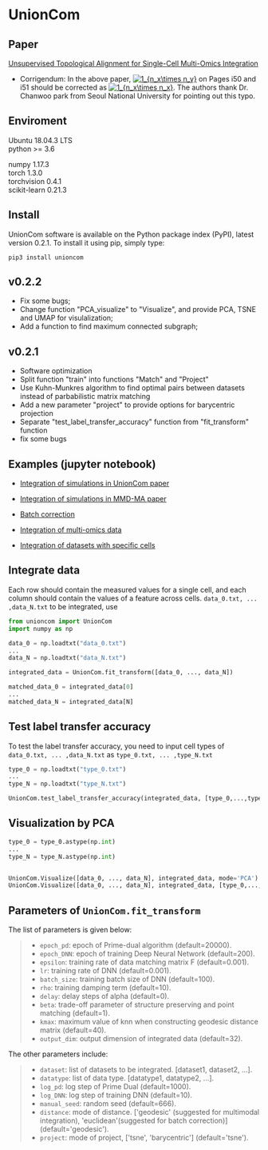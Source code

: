 # UnionCom

## Paper
[Unsupervised Topological Alignment for Single-Cell Multi-Omics Integration](https://academic.oup.com/bioinformatics/article/36/Supplement_1/i48/5870490)

+ Corrigendum: In the above paper, <a href="https://www.codecogs.com/eqnedit.php?latex=1_{n_x\times&space;n_y}" target="_blank"><img src="https://latex.codecogs.com/gif.latex?1_{n_x\times&space;n_y}" title="1_{n_x\times n_y}" /></a> on Pages i50 and i51 should be corrected as <a href="https://www.codecogs.com/eqnedit.php?latex=1_{n_x\times&space;n_x}" target="_blank"><img src="https://latex.codecogs.com/gif.latex?1_{n_x\times&space;n_x}" title="1_{n_x\times n_x}" /></a>. The authors thank Dr. Chanwoo park from Seoul National University for pointing out this typo.

## Enviroment
Ubuntu 18.04.3 LTS  
python >= 3.6

numpy 1.17.3  
torch 1.3.0  
torchvision 0.4.1  
scikit-learn 0.21.3  

## Install
UnionCom software is available on the Python package index (PyPI), latest version 0.2.1. To install it using pip, simply type:
```
pip3 install unioncom
```

## v0.2.2
+ Fix some bugs;
+ Change function "PCA_visualize" to "Visualize", and provide PCA, TSNE and UMAP for visulalization;
+ Add a function to find maximum connected subgraph;

## v0.2.1
+ Software optimization
+ Split function "train" into functions "Match" and "Project"
+ Use Kuhn-Munkres algorithm to find optimal pairs between datasets instead of parbabilistic matrix matching
+ Add a new parameter "project" to provide options for barycentric projection
+ Separate "test_label_transfer_accuracy" function from "fit_transform" function
+ fix some bugs

## Examples (jupyter notebook)

+ [Integration of simulations in UnionCom paper](https://github.com/caokai1073/UnionCom/blob/master/Examples/Simulation_example.ipynb)

+ [Integration of simulations in MMD-MA paper](https://github.com/caokai1073/UnionCom/blob/master/Examples/Simulation_data_from_MMD-MA.ipynb)

+ [Batch correction](https://github.com/caokai1073/UnionCom/blob/master/Examples/Batch_correction_example.ipynb)

+ [Integration of multi-omics data](https://github.com/caokai1073/UnionCom/blob/master/Examples/scGEM_and_scNMT_example.ipynb)

+ [Integration of datasets with specific cells](https://github.com/caokai1073/UnionCom/blob/master/Examples/dataset-specific_example.ipynb)


## Integrate data
Each row should contain the measured values for a single cell, and each column should contain the values of a feature across cells.
```data_0.txt, ... ,data_N.txt``` to be integrated, use

```python
from unioncom import UnionCom
import numpy as np

data_0 = np.loadtxt("data_0.txt")
...
data_N = np.loadtxt("data_N.txt")

integrated_data = UnionCom.fit_transform([data_0, ..., data_N])

matched_data_0 = integrated_data[0]
...
matched_data_N = integrated_data[N]
```

## Test label transfer accuracy
To test the label transfer accuracy, you need to input cell types of ```data_0.txt, ... ,data_N.txt``` as ```type_0.txt, ... ,type_N.txt```
```python
type_0 = np.loadtxt("type_0.txt")
...
type_N = np.loadtxt("type_N.txt")

UnionCom.test_label_transfer_accuracy(integrated_data, [type_0,...,type_N])
```

## Visualization by PCA
```python
type_0 = type_0.astype(np.int)
...
type_N = type_N.astype(np.int)


UnionCom.Visualize([data_0, ..., data_N], integrated_data, mode='PCA') # without datatype
UnionCom.Visualize([data_0, ..., data_N], integrated_data, [type_0,...,type_N], mode='PCA) # with datatype
```

## Parameters of ```UnionCom.fit_transform```

The list of parameters is given below:
> + ```epoch_pd```: epoch of Prime-dual algorithm (default=20000).
> + ```epoch_DNN```: epoch of training Deep Neural Network (default=200).
> + ```epsilon```: training rate of data matching matrix F (default=0.001).
> + ```lr```: training rate of DNN (default=0.001).
> + ```batch_size```: training batch size of DNN (default=100).
> + ```rho```: training damping term (default=10).
> + ```delay```: delay steps of alpha (default=0).
> + ```beta```: trade-off parameter of structure preserving and point matching (default=1).
> + ```kmax```: maximum value of knn when constructing geodesic distance matrix (default=40).
> + ```output_dim```: output dimension of integrated data (default=32).

The other parameters include:
> + ```dataset```: list of datasets to be integrated. [dataset1, dataset2, ...].
> + ```datatype```: list of data type. [datatype1, datatype2, ...].
> + ```log_pd```: log step of Prime Dual (default=1000).
> + ```log_DNN```: log step of training DNN (default=10).
> + ```manual_seed```: random seed (default=666).
> + ```distance```: mode of distance. ['geodesic' (suggested for multimodal integration), 'euclidean'(suggested for batch correction)] (default='geodesic').
> + ```project```: mode of project, ['tsne', 'barycentric'] (default='tsne').



